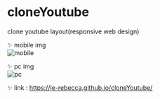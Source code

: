 # cloneYoutube
clone youtube layout(responsive web design) 

:sparkles: mobile img    
![mobile](https://user-images.githubusercontent.com/67889991/102763219-5c95eb00-4347-11eb-950a-8fda552da057.JPG)


:sparkles: pc img        
![pc](https://user-images.githubusercontent.com/67889991/102763225-5ef84500-4347-11eb-9420-d1034955e720.JPG)

:sparkles: link : https://je-rebecca.github.io/cloneYoutube/ 
